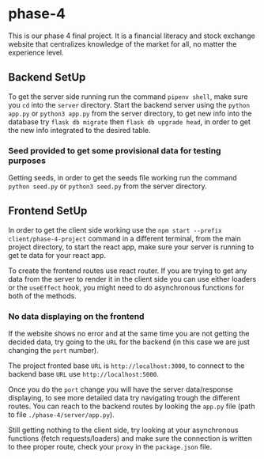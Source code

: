 # phase-4

This is our phase 4 final project. It is a financial literacy and stock exchange website that centralizes knowledge of the market for all, no matter the experience level.

## Backend SetUp

To get the server side running run the command `pipenv shell`, make sure you `cd` into the `server` directory. Start the backend server using the `python app.py` or `python3 app.py` from the server directory, to  get new info into the database try `flask db migrate` then `flask db upgrade head`, in order to get the new info integrated to the desired table.

### Seed provided to get some provisional data for testing purposes

Getting seeds, in order to get the seeds file working run the command `python seed.py` or `python3 seed.py` from the server directory.

## Frontend SetUp

In order to get the client side working use the `npm start --prefix client/phase-4-project` command in a different terminal, from the main project directory, to start the react app, make sure your server is running to get te data for your react app.

To create the frontend routes use react router.
If you are trying to get any data from the server to render it in the client side you can use either loaders or the `useEffect` hook, you might need to do asynchronous functions for both of the methods.

### No data displaying on the frontend

If the website shows no error and at the same time you are not getting the decided data, try going to the `URL` for the backend (in this case we are just changing the `port` number).

The project fronted base `URL` is `http://localhost:3000`, to connect to the backend base `URL` use `http://localhost:5000`.

Once you do the `port` change you will have the server data/response displaying, to see more detailed data try navigating trough the different routes. You can reach to the backend routes by looking the `app.py` file (path to file `./phase-4/server/app.py`).

Still getting nothing to the client side, try looking at your asynchronous functions (fetch requests/loaders) and make sure the connection is written to thee proper route, check your `proxy` in the `package.json` file.
